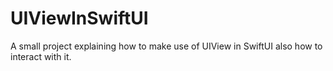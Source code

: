 # UIViewInSwiftUI
A small project explaining how to make use of UIView in SwiftUI also how to interact with it.
